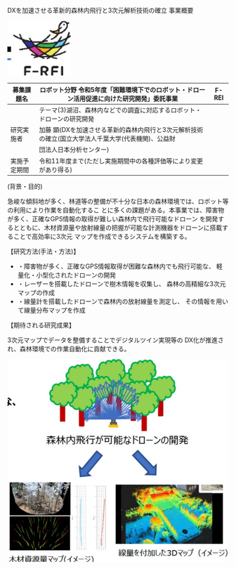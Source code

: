 DXを加速させる革新的森林内飛行と3次元解析技術の確立 事業概要

![](_page_0_Picture_1.jpeg)

| 募集課題名 | ロボット分野 令和5年度「困難環境下でのロボット・ドローン活用促進に向けた研究開発」委託事業 | F-REI |
| --- | --- | --- |
|  | テーマ(3)湖沼、森林内などでの調査に対応するロボット・ドローンの研究開発 |  |
| 研究実施者 | 加藤 顕(DXを加速させる革新的森林内飛行と3次元解析技術の確立(国立大学法人千葉大学(代表機関)、公益財 |  |
|  | 団法人日本分析センター) |  |
| 実施予定期間 | 令和11年度まで(ただし実施期間中の各種評価等により変更があり得る) |  |

(背景・目的)

急峻な傾斜地が多く、林道等の整備が不十分な日本の森林環境では、ロボット等の利用により作業を自動化するこ とに多くの課題がある。本事業では、障害物が多く、正確なGPS情報の取得が難しい森林内で飛行可能なドローン を開発するとともに、木材資源量や放射線量の把握が可能な計測機器をドローンに搭載することで高効率に3次元 マップを作成できるシステムを構築する。

【研究方法(手法・方法)】

- ・障害物が多く、正確なGPS情報取得が困難な森林内でも飛行可能な、 軽量化・小型化されたドローンの開発
- ・レーザーを搭載したドローンで樹木情報を収集し、 森林の高精細な3次元マップの作成
- ・線量計を搭載したドローンで森林内の放射線量を測定し、 その情報を用いて線量分布マップを作成

【期待される研究成果】

3次元マップでデータを整備することでデジタルツイン実現等の DX化が推進され、森林環境での作業自動化に貢献できる。

![](_page_0_Figure_11.jpeg)

